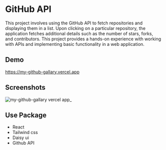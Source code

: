 # GitHub API

This project involves using the GitHub API to fetch repositories and displaying them in a list. Upon clicking on a particular repository, the application fetches additional details such as the number of stars, forks, and contributors. This project provides a hands-on experience with working with APIs and implementing basic functionality in a web application.

## Demo
https://my-github-gallary.vercel.app

## Screenshots
![my-github-gallary vercel app_](https://github.com/Tareq-dev/github-info/assets/76741381/ab3b61e8-5851-4be8-a46e-fec96aba0a2e)

## Use Package
- React
- Tailwind css
- Daisy ui
- Github API
